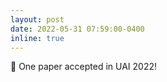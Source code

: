 ```yaml
---
layout: post
date: 2022-05-31 07:59:00-0400
inline: true
---
```


:tada: One paper accepted in UAI 2022!
